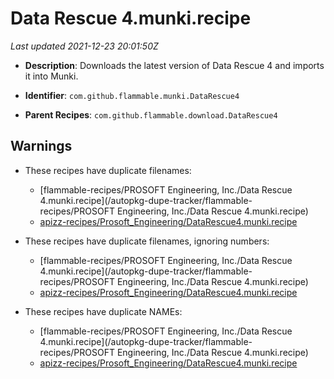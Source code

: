 # Data Rescue 4.munki.recipe

_Last updated 2021-12-23 20:01:50Z_

- **Description**: Downloads the latest version of Data Rescue 4 and imports it into Munki.

- **Identifier**: `com.github.flammable.munki.DataRescue4`

- **Parent Recipes**: `com.github.flammable.download.DataRescue4`


## Warnings

- These recipes have duplicate filenames:
    - [flammable-recipes/PROSOFT Engineering, Inc./Data Rescue 4.munki.recipe](/autopkg-dupe-tracker/flammable-recipes/PROSOFT Engineering, Inc./Data Rescue 4.munki.recipe)
    - [apizz-recipes/Prosoft_Engineering/DataRescue4.munki.recipe](/autopkg-dupe-tracker/apizz-recipes/Prosoft_Engineering/DataRescue4.munki.recipe)

- These recipes have duplicate filenames, ignoring numbers:
    - [flammable-recipes/PROSOFT Engineering, Inc./Data Rescue 4.munki.recipe](/autopkg-dupe-tracker/flammable-recipes/PROSOFT Engineering, Inc./Data Rescue 4.munki.recipe)
    - [apizz-recipes/Prosoft_Engineering/DataRescue4.munki.recipe](/autopkg-dupe-tracker/apizz-recipes/Prosoft_Engineering/DataRescue4.munki.recipe)

- These recipes have duplicate NAMEs:
    - [flammable-recipes/PROSOFT Engineering, Inc./Data Rescue 4.munki.recipe](/autopkg-dupe-tracker/flammable-recipes/PROSOFT Engineering, Inc./Data Rescue 4.munki.recipe)
    - [apizz-recipes/Prosoft_Engineering/DataRescue4.munki.recipe](/autopkg-dupe-tracker/apizz-recipes/Prosoft_Engineering/DataRescue4.munki.recipe)